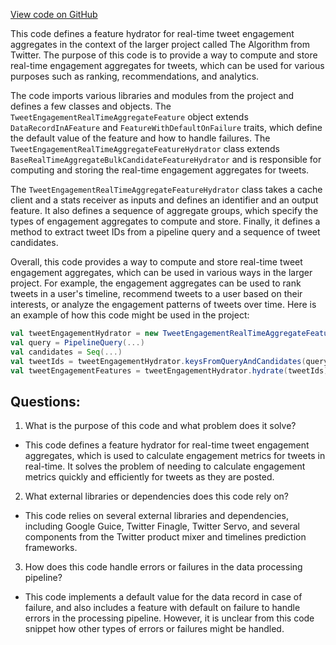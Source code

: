 [View code on GitHub](https://github.com/misbahsy/the-algorithm/home-mixer/server/src/main/scala/com/twitter/home_mixer/functional_component/feature_hydrator/real_time_aggregates/TweetEngagementRealTimeAggregateFeatureHydrator.scala)

This code defines a feature hydrator for real-time tweet engagement aggregates in the context of the larger project called The Algorithm from Twitter. The purpose of this code is to provide a way to compute and store real-time engagement aggregates for tweets, which can be used for various purposes such as ranking, recommendations, and analytics.

The code imports various libraries and modules from the project and defines a few classes and objects. The `TweetEngagementRealTimeAggregateFeature` object extends `DataRecordInAFeature` and `FeatureWithDefaultOnFailure` traits, which define the default value of the feature and how to handle failures. The `TweetEngagementRealTimeAggregateFeatureHydrator` class extends `BaseRealTimeAggregateBulkCandidateFeatureHydrator` and is responsible for computing and storing the real-time engagement aggregates for tweets.

The `TweetEngagementRealTimeAggregateFeatureHydrator` class takes a cache client and a stats receiver as inputs and defines an identifier and an output feature. It also defines a sequence of aggregate groups, which specify the types of engagement aggregates to compute and store. Finally, it defines a method to extract tweet IDs from a pipeline query and a sequence of tweet candidates.

Overall, this code provides a way to compute and store real-time tweet engagement aggregates, which can be used in various ways in the larger project. For example, the engagement aggregates can be used to rank tweets in a user's timeline, recommend tweets to a user based on their interests, or analyze the engagement patterns of tweets over time. Here is an example of how this code might be used in the project:

```scala
val tweetEngagementHydrator = new TweetEngagementRealTimeAggregateFeatureHydrator(cacheClient, statsReceiver)
val query = PipelineQuery(...)
val candidates = Seq(...)
val tweetIds = tweetEngagementHydrator.keysFromQueryAndCandidates(query, candidates)
val tweetEngagementFeatures = tweetEngagementHydrator.hydrate(tweetIds)
```
## Questions: 
 1. What is the purpose of this code and what problem does it solve?
- This code defines a feature hydrator for real-time tweet engagement aggregates, which is used to calculate engagement metrics for tweets in real-time. It solves the problem of needing to calculate engagement metrics quickly and efficiently for tweets as they are posted.

2. What external libraries or dependencies does this code rely on?
- This code relies on several external libraries and dependencies, including Google Guice, Twitter Finagle, Twitter Servo, and several components from the Twitter product mixer and timelines prediction frameworks.

3. How does this code handle errors or failures in the data processing pipeline?
- This code implements a default value for the data record in case of failure, and also includes a feature with default on failure to handle errors in the processing pipeline. However, it is unclear from this code snippet how other types of errors or failures might be handled.